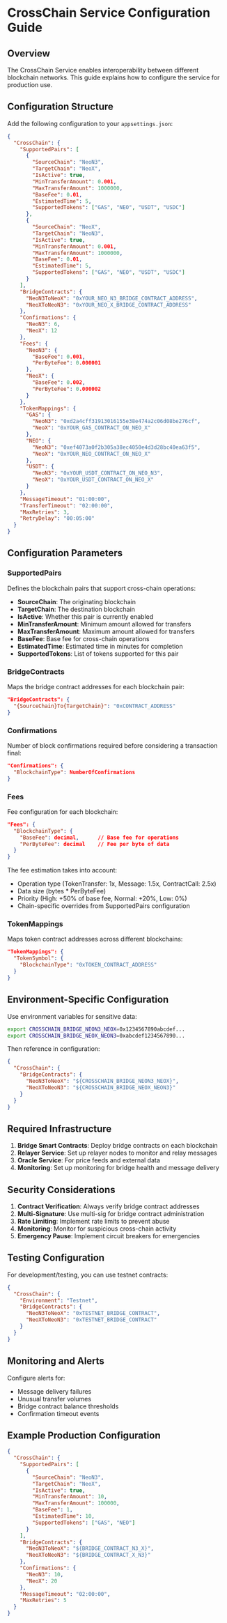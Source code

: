 # CrossChain Service Configuration Guide

## Overview

The CrossChain Service enables interoperability between different blockchain networks. This guide explains how to configure the service for production use.

## Configuration Structure

Add the following configuration to your `appsettings.json`:

```json
{
  "CrossChain": {
    "SupportedPairs": [
      {
        "SourceChain": "NeoN3",
        "TargetChain": "NeoX",
        "IsActive": true,
        "MinTransferAmount": 0.001,
        "MaxTransferAmount": 1000000,
        "BaseFee": 0.01,
        "EstimatedTime": 5,
        "SupportedTokens": ["GAS", "NEO", "USDT", "USDC"]
      },
      {
        "SourceChain": "NeoX",
        "TargetChain": "NeoN3",
        "IsActive": true,
        "MinTransferAmount": 0.001,
        "MaxTransferAmount": 1000000,
        "BaseFee": 0.01,
        "EstimatedTime": 5,
        "SupportedTokens": ["GAS", "NEO", "USDT", "USDC"]
      }
    ],
    "BridgeContracts": {
      "NeoN3ToNeoX": "0xYOUR_NEO_N3_BRIDGE_CONTRACT_ADDRESS",
      "NeoXToNeoN3": "0xYOUR_NEO_X_BRIDGE_CONTRACT_ADDRESS"
    },
    "Confirmations": {
      "NeoN3": 6,
      "NeoX": 12
    },
    "Fees": {
      "NeoN3": {
        "BaseFee": 0.001,
        "PerByteFee": 0.000001
      },
      "NeoX": {
        "BaseFee": 0.002,
        "PerByteFee": 0.000002
      }
    },
    "TokenMappings": {
      "GAS": {
        "NeoN3": "0xd2a4cff31913016155e38e474a2c06d08be276cf",
        "NeoX": "0xYOUR_GAS_CONTRACT_ON_NEO_X"
      },
      "NEO": {
        "NeoN3": "0xef4073a0f2b305a38ec4050e4d3d28bc40ea63f5",
        "NeoX": "0xYOUR_NEO_CONTRACT_ON_NEO_X"
      },
      "USDT": {
        "NeoN3": "0xYOUR_USDT_CONTRACT_ON_NEO_N3",
        "NeoX": "0xYOUR_USDT_CONTRACT_ON_NEO_X"
      }
    },
    "MessageTimeout": "01:00:00",
    "TransferTimeout": "02:00:00",
    "MaxRetries": 3,
    "RetryDelay": "00:05:00"
  }
}
```

## Configuration Parameters

### SupportedPairs
Defines the blockchain pairs that support cross-chain operations:

- **SourceChain**: The originating blockchain
- **TargetChain**: The destination blockchain
- **IsActive**: Whether this pair is currently enabled
- **MinTransferAmount**: Minimum amount allowed for transfers
- **MaxTransferAmount**: Maximum amount allowed for transfers
- **BaseFee**: Base fee for cross-chain operations
- **EstimatedTime**: Estimated time in minutes for completion
- **SupportedTokens**: List of tokens supported for this pair

### BridgeContracts
Maps the bridge contract addresses for each blockchain pair:

```json
"BridgeContracts": {
  "{SourceChain}To{TargetChain}": "0xCONTRACT_ADDRESS"
}
```

### Confirmations
Number of block confirmations required before considering a transaction final:

```json
"Confirmations": {
  "BlockchainType": NumberOfConfirmations
}
```

### Fees
Fee configuration for each blockchain:

```json
"Fees": {
  "BlockchainType": {
    "BaseFee": decimal,      // Base fee for operations
    "PerByteFee": decimal    // Fee per byte of data
  }
}
```

The fee estimation takes into account:
- Operation type (TokenTransfer: 1x, Message: 1.5x, ContractCall: 2.5x)
- Data size (bytes * PerByteFee)
- Priority (High: +50% of base fee, Normal: +20%, Low: 0%)
- Chain-specific overrides from SupportedPairs configuration

### TokenMappings
Maps token contract addresses across different blockchains:

```json
"TokenMappings": {
  "TokenSymbol": {
    "BlockchainType": "0xTOKEN_CONTRACT_ADDRESS"
  }
}
```

## Environment-Specific Configuration

Use environment variables for sensitive data:

```bash
export CROSSCHAIN_BRIDGE_NEON3_NEOX=0x1234567890abcdef...
export CROSSCHAIN_BRIDGE_NEOX_NEON3=0xabcdef1234567890...
```

Then reference in configuration:

```json
{
  "CrossChain": {
    "BridgeContracts": {
      "NeoN3ToNeoX": "${CROSSCHAIN_BRIDGE_NEON3_NEOX}",
      "NeoXToNeoN3": "${CROSSCHAIN_BRIDGE_NEOX_NEON3}"
    }
  }
}
```

## Required Infrastructure

1. **Bridge Smart Contracts**: Deploy bridge contracts on each blockchain
2. **Relayer Service**: Set up relayer nodes to monitor and relay messages
3. **Oracle Service**: For price feeds and external data
4. **Monitoring**: Set up monitoring for bridge health and message delivery

## Security Considerations

1. **Contract Verification**: Always verify bridge contract addresses
2. **Multi-Signature**: Use multi-sig for bridge contract administration
3. **Rate Limiting**: Implement rate limits to prevent abuse
4. **Monitoring**: Monitor for suspicious cross-chain activity
5. **Emergency Pause**: Implement circuit breakers for emergencies

## Testing Configuration

For development/testing, you can use testnet contracts:

```json
{
  "CrossChain": {
    "Environment": "Testnet",
    "BridgeContracts": {
      "NeoN3ToNeoX": "0xTESTNET_BRIDGE_CONTRACT",
      "NeoXToNeoN3": "0xTESTNET_BRIDGE_CONTRACT"
    }
  }
}
```

## Monitoring and Alerts

Configure alerts for:

- Message delivery failures
- Unusual transfer volumes
- Bridge contract balance thresholds
- Confirmation timeout events

## Example Production Configuration

```json
{
  "CrossChain": {
    "SupportedPairs": [
      {
        "SourceChain": "NeoN3",
        "TargetChain": "NeoX",
        "IsActive": true,
        "MinTransferAmount": 10,
        "MaxTransferAmount": 100000,
        "BaseFee": 1,
        "EstimatedTime": 10,
        "SupportedTokens": ["GAS", "NEO"]
      }
    ],
    "BridgeContracts": {
      "NeoN3ToNeoX": "${BRIDGE_CONTRACT_N3_X}",
      "NeoXToNeoN3": "${BRIDGE_CONTRACT_X_N3}"
    },
    "Confirmations": {
      "NeoN3": 10,
      "NeoX": 20
    },
    "MessageTimeout": "02:00:00",
    "MaxRetries": 5
  }
}
```